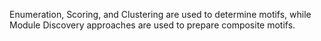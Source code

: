 Enumeration, Scoring, and Clustering are used to determine motifs, while Module Discovery approaches are used to prepare composite motifs.